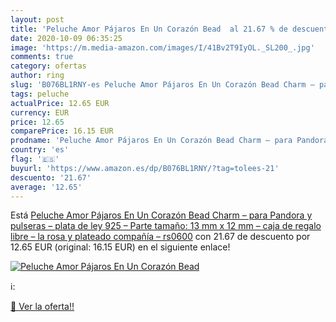 ```yaml
---
layout: post
title: 'Peluche Amor Pájaros En Un Corazón Bead  al 21.67 % de descuento'
date: 2020-10-09 06:35:25
image: 'https://m.media-amazon.com/images/I/41Bv2T9IyOL._SL200_.jpg'
comments: true
category: ofertas
author: ring
slug: 'B076BL1RNY-es Peluche Amor Pájaros En Un Corazón Bead Charm – para...'
tags: peluche
actualPrice: 12.65 EUR
currency: EUR
price: 12.65
comparePrice: 16.15 EUR
prodname: 'Peluche Amor Pájaros En Un Corazón Bead Charm – para Pandora y pulseras – plata de ley 925 – Parte tamaño: 13 mm x 12 mm – caja de regalo libre – la rosa y plateado compañía – rs0600'
country: 'es'
flag: '🇪🇸'
buyurl: 'https://www.amazon.es/dp/B076BL1RNY/?tag=tolees-21'
descuento: '21.67'
average: '12.65'
---
```


Está [Peluche Amor Pájaros En Un Corazón Bead Charm – para Pandora y pulseras – plata de ley 925 – Parte tamaño: 13 mm x 12 mm – caja de regalo libre – la rosa y plateado compañía – rs0600](https://www.amazon.es/dp/B076BL1RNY/?tag=tolees-21) con 21.67 de descuento por 12.65 EUR (original: 16.15 EUR) en el siguiente enlace!

[![Peluche Amor Pájaros En Un Corazón Bead ](https://m.media-amazon.com/images/I/41Bv2T9IyOL._SL200_.jpg)](https://www.amazon.es/dp/B076BL1RNY/?tag=tolees-21)

ℹ️:


[🛒 Ver la oferta!!](https://www.amazon.es/dp/B076BL1RNY/?tag=tolees-21)
